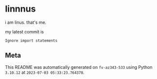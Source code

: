# linnnus

i am linus. that's me.

my latest commit is

```
Ignore import statements
```

## Meta

This README was automatically generated on `fv-az343-533` using Python
`3.10.12` at `2023-07-03 05:33:23.764370`.
